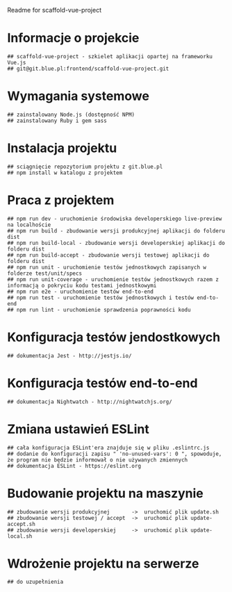 Readme for scaffold-vue-project

# Informacje o projekcie
    ## scaffold-vue-project - szkielet aplikacji opartej na frameworku Vue.js
    ## git@git.blue.pl:frontend/scaffold-vue-project.git

# Wymagania systemowe
    ## zainstalowany Node.js (dostępność NPM)
    ## zainstalowany Ruby i gem sass

# Instalacja projektu
    ## sciągnięcie repozytorium projektu z git.blue.pl
    ## npm install w katalogu z projektem

# Praca z projektem
    ## npm run dev - uruchomienie środowiska developerskiego live-preview na localhoście
    ## npm run build - zbudowanie wersji produkcyjnej aplikacji do folderu dist
    ## npm run build-local - zbudowanie wersji developerskiej aplikacji do folderu dist
    ## npm run build-accept - zbudowanie wersji testowej aplikacji do folderu dist
    ## npm run unit - uruchomienie testów jednostkowych zapisanych w folderze test/unit/specs
    ## npm run unit-coverage - uruchomienie testów jednostkowych razem z informacją o pokryciu kodu testami jednostkowymi
    ## npm run e2e - uruchomienie testów end-to-end
    ## npm run test - uruchomienie testów jednostkowych i testów end-to-end
    ## npm run lint - uruchomienie sprawdzenia poprawności kodu

# Konfiguracja testów jendostkowych
    ## dokumentacja Jest - http://jestjs.io/

# Konfiguracja testów end-to-end
    ## dokumentacja Nightwatch - http://nightwatchjs.org/

# Zmiana ustawień ESLint
    ## cała konfiguracja ESLint'era znajduje się w pliku .eslintrc.js
    ## dodanie do konfiguracji zapisu " 'no-unused-vars': 0 ", spowoduje, że program nie będzie informował o nie używanych zmiennych
    ## dokumentacja ESLint - https://eslint.org

# Budowanie projektu na maszynie
    ## zbudowanie wersji produkcyjnej       ->  uruchomić plik update.sh
    ## zbudowanie wersji testowej / accept  ->  uruchomić plik update-accept.sh
    ## zbudowanie wersji developerskiej     ->  uruchomić plik update-local.sh

# Wdrożenie projektu na serwerze
    ## do uzupełnienia

